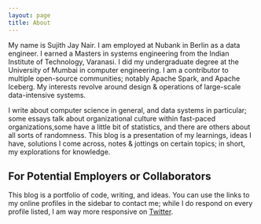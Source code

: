 ```yaml
---
layout: page
title: About
---
```

My name is Sujith Jay Nair. I am employed at Nubank in Berlin as a data engineer. I earned a Masters in systems engineering from the Indian Institute of Technology, Varanasi. I did my undergraduate degree at the University of Mumbai in computer engineering. I am a contributor to multiple open-source communities; notably Apache Spark, and Apache Iceberg. My interests revolve around design & operations of large-scale data-intensive systems.

I write about computer science in general, and data systems in particular; some essays talk about organizational culture within fast-paced organizations,some have a little bit of statistics, and there are others about all sorts of randomness. This blog is a presentation of my learnings, ideas I have, solutions I come across, notes & jottings on certain topics; in short, my explorations for knowledge.


## For Potential Employers or Collaborators
This blog is a portfolio of code, writing, and ideas. You can use the links to my online profiles in the sidebar to contact me; while I do respond on every profile listed, I am way more responsive on [Twitter](https://twitter.com/suj1th).
